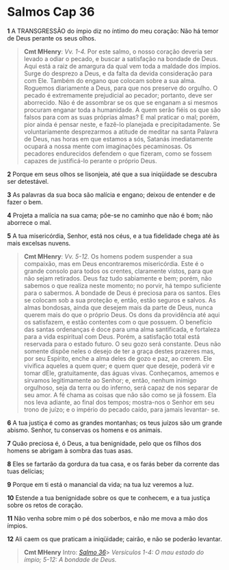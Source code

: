 # Salmos Cap 36

**1** 	A TRANSGRESSÃO do ímpio diz no íntimo do meu coração: Não há temor de Deus perante os seus olhos.

> **Cmt MHenry**: *Vv. 1-4.* Por este salmo, o nosso coração deveria ser levado a odiar o pecado, e buscar a satisfação na bondade de Deus. Aqui está a raiz de amargura da qual vem toda a maldade dos ímpios. Surge do desprezo a Deus, e da falta da devida consideração para com Ele. Também do engano que colocam sobre a sua alma. Roguemos diariamente a Deus, para que nos preserve do orgulho. O pecado é extremamente prejudicial ao pecador; portanto, deve ser aborrecido. Não é de assombrar se os que se enganam a si mesmos procuram enganar toda a humanidade. A quem serão fiéis os que são falsos para com as suas próprias almas? E mal praticar o mal; porém, pior ainda é pensar neste, e fazê-lo planejada e precipitadamente. Se voluntariamente desprezarmos a atitude de meditar na santa Palavra de Deus, nas horas em que estamos a sós, Satanás imediatamente ocupará a nossa mente com imaginações pecaminosas. Os pecadores endurecidos defendem o que fizeram, como se fossem capazes de justificá-lo perante o próprio Deus.

**2** 	Porque em seus olhos se lisonjeia, até que a sua iniqüidade se descubra ser detestável.

**3** 	As palavras da sua boca são malícia e engano; deixou de entender e de fazer o bem.

**4** 	Projeta a malícia na sua cama; põe-se no caminho que não é bom; não aborrece o mal.

**5** 	A tua misericórdia, Senhor, está nos céus, e a tua fidelidade chega até às mais excelsas nuvens.

> **Cmt MHenry**: *Vv. 5-12.* Os homens podem suspender a sua compaixão, mas em Deus encontraremos misericórdia. Este é o grande consolo para todos os crentes, claramente vistos, para que não sejam retirados. Deus faz tudo sabiamente e bem; porém, não sabemos o que realiza neste momento; no porvir, há tempo suficiente para o sabermos. A bondade de Deus é preciosa para os santos. Eles se colocam sob a sua proteção e, então, estão seguros e salvos. As almas bondosas, ainda que desejem mais da parte de Deus, nunca querem mais do que o próprio Deus. Os dons da providência até aqui os satisfazem, e estão contentes com o que possuem. O benefício das santas ordenanças é doce para uma alma santificada, e fortaleza para a vida espiritual com Deus. Porém, a satisfação total está reservada para o estado futuro. O seu gozo será constante. Deus não somente dispõe neles o desejo de ter a graça destes prazeres mas, por seu Espírito, enche a alma deles de gozo e paz, ao crerem. Ele vivifica aqueles a quem quer; e quem quer que deseje, poderá vir e tomar dEle, gratuitamente, das águas vivas. Conheçamos, amemos e sirvamos legitimamente ao Senhor; e, então, nenhum inimigo orgulhoso, seja da terra ou do inferno, será capaz de nos separar de seu amor. A fé chama as coisas que não são como se já fossem. Ela nos leva adiante, ao final dos tempos; mostra-nos o Senhor em seu trono de juízo; e o império do pecado caído, para jamais levantar- se.

**6** 	A tua justiça é como as grandes montanhas; os teus juízos são um grande abismo. Senhor, tu conservas os homens e os animais.

**7** 	Quão preciosa é, ó Deus, a tua benignidade, pelo que os filhos dos homens se abrigam à sombra das tuas asas.

**8** 	Eles se fartarão da gordura da tua casa, e os farás beber da corrente das tuas delícias;

**9** 	Porque em ti está o manancial da vida; na tua luz veremos a luz.

**10** 	Estende a tua benignidade sobre os que te conhecem, e a tua justiça sobre os retos de coração.

**11** 	Não venha sobre mim o pé dos soberbos, e não me mova a mão dos ímpios.

**12** 	Ali caem os que praticam a iniqüidade; cairão, e não se poderão levantar.


> **Cmt MHenry** Intro: *[Salmo 36](../19A-Sl/36.md#0)*> *Versículos 1-4: O mau estado do ímpio; 5-12: A bondade de Deus.*